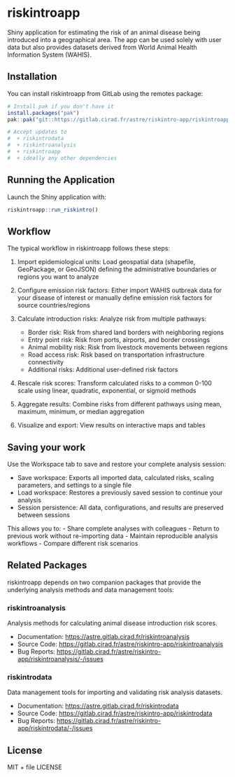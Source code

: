 
# riskintroapp

Shiny application for estimating the risk of an animal disease being
introduced into a geographical area. The app can be used solely with
user data but also provides datasets derived from World Animal Health
Information System (WAHIS).

## Installation

You can install riskintroapp from GitLab using the remotes package:

``` r
# Install pak if you don't have it
install.packages("pak")
pak::pak("git::https://gitlab.cirad.fr/astre/riskintro-app/riskintroapp.git")

# Accept updates to 
#  + riskintrodata    
#  + riskintroanalysis
#  + riskintroapp
#  + ideally any other dependencies
```

## Running the Application

Launch the Shiny application with:

``` r
riskintroapp::run_riskintro()
```

## Workflow

The typical workflow in riskintroapp follows these steps:

1.  Import epidemiological units: Load geospatial data (shapefile,
    GeoPackage, or GeoJSON) defining the administrative boundaries or
    regions you want to analyze

2.  Configure emission risk factors: Either import WAHIS outbreak data
    for your disease of interest or manually define emission risk
    factors for source countries/regions

3.  Calculate introduction risks: Analyze risk from multiple pathways:

    - Border risk: Risk from shared land borders with neighboring
      regions
    - Entry point risk: Risk from ports, airports, and border crossings
    - Animal mobility risk: Risk from livestock movements between
      regions
    - Road access risk: Risk based on transportation infrastructure
      connectivity
    - Additional risks: Additional user-defined risk factors

4.  Rescale risk scores: Transform calculated risks to a common 0-100
    scale using linear, quadratic, exponential, or sigmoid methods

5.  Aggregate results: Combine risks from different pathways using mean,
    maximum, minimum, or median aggregation

6.  Visualize and export: View results on interactive maps and tables

## Saving your work

Use the Workspace tab to save and restore your complete analysis
session:

- Save workspace: Exports all imported data, calculated risks, scaling
  parameters, and settings to a single file
- Load workspace: Restores a previously saved session to continue your
  analysis
- Session persistence: All data, configurations, and results are
  preserved between sessions

This allows you to: - Share complete analyses with colleagues - Return
to previous work without re-importing data - Maintain reproducible
analysis workflows - Compare different risk scenarios

## Related Packages

riskintroapp depends on two companion packages that provide the
underlying analysis methods and data management tools:

### riskintroanalysis

Analysis methods for calculating animal disease introduction risk
scores.

- Documentation: <https://astre.gitlab.cirad.fr/riskintroanalysis>
- Source Code:
  <https://gitlab.cirad.fr/astre/riskintro-app/riskintroanalysis>
- Bug Reports:
  <https://gitlab.cirad.fr/astre/riskintro-app/riskintroanalysis/-/issues>

### riskintrodata

Data management tools for importing and validating risk analysis
datasets.

- Documentation: <https://astre.gitlab.cirad.fr/riskintrodata>
- Source Code:
  <https://gitlab.cirad.fr/astre/riskintro-app/riskintrodata>
- Bug Reports:
  <https://gitlab.cirad.fr/astre/riskintro-app/riskintrodata/-/issues>

## License

MIT + file LICENSE
